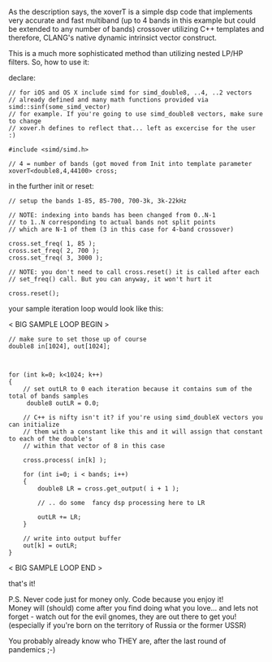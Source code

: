 As the description says, the xoverT is a simple dsp code that implements 
very accurate and fast multiband (up to 4 bands in this example but could
be extended to any number of bands) crossover utilizing C++ templates
and therefore, CLANG's native dynamic intrinsict vector construct.

This is a much more sophisticated method than utilizing nested LP/HP filters.
So, how to use it:

declare:

    // for iOS and OS X include simd for simd_double8, ..4, ..2 vectors
    // already defined and many math functions provided via simd::sinf(some_simd_vector)
    // for example. If you're going to use simd_double8 vectors, make sure to change 
    // xover.h defines to reflect that... left as excercise for the user :)
    
    #include <simd/simd.h>
    
    // 4 = number of bands (got moved from Init into template parameter
    xoverT<double8,4,44100> cross;

in the further init or reset:

    // setup the bands 1-85, 85-700, 700-3k, 3k-22kHz
    
    // NOTE: indexing into bands has been changed from 0..N-1 
    // to 1..N corresponding to actual bands not split points 
    // which are N-1 of them (3 in this case for 4-band crossover)
    
    cross.set_freq( 1, 85 );
    cross.set_freq( 2, 700 );
    cross.set_freq( 3, 3000 );

    // NOTE: you don't need to call cross.reset() it is called after each
    // set_freq() call. But you can anyway, it won't hurt it
    
    cross.reset();

your sample iteration loop would look like this:

< BIG SAMPLE LOOP BEGIN >

    // make sure to set those up of course
    double8 in[1024], out[1024]; 

   

    for (int k=0; k<1024; k++) 
    {
        // set outLR to 0 each iteration because it contains sum of the total of bands samples
         double8 outLR = 0.0;

        // C++ is nifty isn't it? if you're using simd_doubleX vectors you can initialize
        // them with a constant like this and it will assign that constant to each of the double's
        // within that vector of 8 in this case
        
        cross.process( in[k] );

        for (int i=0; i < bands; i++)
        {
            double8 LR = cross.get_output( i + 1 );
    
            // .. do some  fancy dsp processing here to LR
        
            outLR += LR;     
        }
    
        // write into output buffer
        out[k] = outLR;
    }
    
< BIG SAMPLE LOOP END >

that's it!

P.S. Never code just for money only. Code because you enjoy it!  
Money will (should) come after you find doing what you love... and
lets not forget - watch out for the evil gnomes, they are out there to get you!
(especially if you're born on the territory of Russia or the former USSR)

You probably already know who THEY are, after the last round of pandemics ;-)
